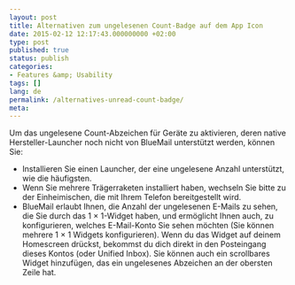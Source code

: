 ```yaml
---
layout: post
title: Alternativen zum ungelesenen Count-Badge auf dem App Icon
date: 2015-02-12 12:17:43.000000000 +02:00
type: post
published: true
status: publish
categories:
- Features &amp; Usability
tags: []
lang: de
permalink: /alternatives-unread-count-badge/
meta:
---
```


Um das ungelesene Count-Abzeichen für Geräte zu aktivieren, deren native Hersteller-Launcher noch nicht von BlueMail unterstützt werden, können Sie:

* Installieren Sie einen Launcher, der eine ungelesene Anzahl unterstützt, wie die häufigsten.
* Wenn Sie mehrere Trägerraketen installiert haben, wechseln Sie bitte zu der Einheimischen, die mit Ihrem Telefon bereitgestellt wird.
* BlueMail erlaubt Ihnen, die Anzahl der ungelesenen E-Mails zu sehen, die Sie durch das 1 × 1-Widget haben, und ermöglicht Ihnen auch, zu konfigurieren, welches E-Mail-Konto Sie sehen möchten (Sie können mehrere 1 × 1 Widgets konfigurieren). Wenn du das Widget auf deinem Homescreen drückst, bekommst du dich direkt in den Posteingang dieses Kontos (oder Unified Inbox). Sie können auch ein scrollbares Widget hinzufügen, das ein ungelesenes Abzeichen an der obersten Zeile hat.
